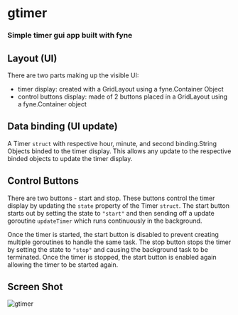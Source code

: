 # gtimer
### Simple timer gui app built with fyne

## Layout (UI)

There are two parts making up the visible UI:

- timer display: created with a GridLayout using a fyne.Container Object 
- control buttons display: made of 2 buttons placed in a GridLayout using a fyne.Container object

## Data binding (UI update)

A Timer `struct` with respective hour, minute, and second binding.String Objects binded to the timer display. This allows any update to the respective binded objects to update the timer display.

## Control Buttons

There are two buttons - start and stop. These buttons control the timer display by updating the `state` property of the Timer `struct`.  The start button starts out by setting the state to `"start"` and then sending off a update goroutine `updateTimer` which runs continuously in the background. 

Once the timer is started, the start button is disabled to prevent creating multiple goroutines to handle the same task. The stop button stops the timer by setting the state to `"stop"` and causing the background task to be terminated. Once the timer is stopped, the start button is enabled again allowing the timer to be started again.

## Screen Shot 

![gtimer](/gtimer/screenshot.png)